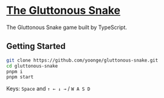 # [The Gluttonous Snake](https://github.com/yoonge/gluttonous-snake)

The Gluttonous Snake game built by TypeScript.

## Getting Started

```bash
git clone https://github.com/yoonge/gluttonous-snake.git
cd gluttonous-snake
pnpm i
pnpm start
```

Keys: `Space` and `↑ ← ↓ →` / `W A S D`
